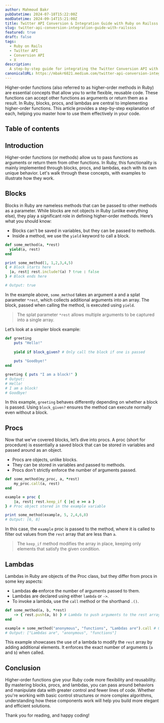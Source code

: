 ```yaml
---
author: Mahmoud Bakr
pubDatetime: 2024-07-18T15:22:00Z
modDatetime: 2024-09-14T15:21:00Z
title: Twitter API Conversion & Integration Guide with Ruby on Railsss
slug: twitter-api-conversion-integration-guide-with-railssss
featured: true
draft: false
tags:
  - Ruby on Rails
  - Twitter API
  - Conversion API
  - X
description:
  A step-by-step guide for integrating the Twitter Conversion API with Ruby on Rails, including setup, configuration, and handling data.
canonicalURL: https://mbakr6821.medium.com/twitter-api-conversion-integration-guide-with-ruby-on-rails-d7af6719614e
---
```


Higher-order functions (also referred to as higher-order methods in Ruby) are essential concepts that allow you to write flexible, reusable code. These functions can accept other functions as arguments or return them as a result. In Ruby, blocks, procs, and lambdas are central to implementing higher-order functions. This article provides a step-by-step explanation of each, helping you master how to use them effectively in your code.

## Table of contents
## Introduction
Higher-order functions (or methods) allow us to pass functions as arguments or return them from other functions. In Ruby, this functionality is mainly implemented through blocks, procs, and lambdas, each with its own unique behavior. Let's walk through these concepts, with examples to illustrate how they work.

## Blocks
Blocks in Ruby are nameless methods that can be passed to other methods as a parameter. While blocks are not objects in Ruby (unlike everything else), they play a significant role in defining higher-order methods. Here’s what you should know:

- Blocks can't be saved in variables, but they can be passed to methods.
- Inside a method, we use the `yield` keyword to call a block.

```ruby
def some_method(a, *rest)
  yield(a, rest)
end

print some_method(1, 1,2,3,4,5) 
{ # Block starts here
  |a, rest| rest.include?(a) ? true : false
} # Block ends here

# Output: true
```

In the example above, `some_method` takes an argument a and a splat parameter `*rest`, which collects additional arguments into an array. The block, passed when calling the method, is executed using `yield`.

> The splat parameter `*rest` allows multiple arguments to be captured into a single array.

Let’s look at a simpler block example:

```ruby
def greeting
	puts "Hello!"
	
	yield if block_given? # Only call the block if one is passed
	
	puts "Goodbye!"
end

greeting { puts "I am a block!" }
# Output:
# Hello!
# I am a block!
# Goodbye!
```

In this example, `greeting` behaves differently depending on whether a block is passed. Using `block_given?` ensures the method can execute normally even without a block.

## Procs
Now that we’ve covered blocks, let’s dive into procs. A proc (short for procedure) is essentially a saved block that can be stored in variables and passed around as an object.

- Procs are objects, unlike blocks.
- They can be stored in variables and passed to methods.
- Procs don't strictly enforce the number of arguments passed.

```ruby
def some_method(my_proc, a, *rest)
	my_proc.call(a, rest)
end

example = proc {
	|a, rest| rest.keep_if { |e| e >= a }
} # Proc object stored in the example variable

print some_method(example, 5, 2,4,6,8)
# Output: [6, 8]
```

In this case, the `example` proc is passed to the method, where it is called to filter out values from the `rest` array that are less than `a`.

> The `keep_if` method modifies the array in place, keeping only elements that satisfy the given condition.

## Lambdas
Lambdas in Ruby are objects of the Proc class, but they differ from procs in some key aspects:

- Lambdas **do** enforce the number of arguments passed to them.
- Lambdas are declared using either `lambda` or `->`.
- To invoke a lambda, use the `call` method or the shorthand `.()`.

```ruby
def some_method(a, b, *rest)
	-> { rest.push(a, b) } # Lambda to push arguments to the rest array
end

example = some_method("anonymous", "functions", "Lambdas are").call # OR .()
# Output: ["Lambdas are", "anonymous", "functions"]
```

This example showcases the use of a lambda to modify the `rest` array by adding additional elements. It enforces the exact number of arguments (`a` and `b`) when called.

## Conclusion
Higher-order functions give your Ruby code more flexibility and reusability. By mastering blocks, procs, and lambdas, you can pass around behaviors and manipulate data with greater control and fewer lines of code. Whether you're working with basic control structures or more complex algorithms, understanding how these components work will help you build more elegant and efficient solutions.

Thank you for reading, and happy coding!